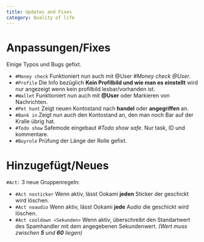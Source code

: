 ```yaml
---
title: Updates and Fixes
category: Quality of life
---
```


# Anpassungen/Fixes

Einige Typos und Bugs gefixt.

- `#Money check` Funktioniert nun auch mit @User *#Money check @User*.
- `#Profile` Die Info bezüglich **Kein Profilbild und wie man es einstellt** wird nur angezeigt wenn kein profilbild lesbar/vorhanden ist.
- `#Wallet` Funktioniert nun auch mit **@User** oder Markieren von Nachrichten.
- `#Pet hunt` Zeigt neuen Kontostand nach **handel** oder **angegriffen** an.
- `#Bank in` Zeigt nun auch den Kontostand an, den man noch Bar auf der Kralle übrig hat.
- `#Todo show` Safemode eingebaut *#Todo show safe*. Nur task, ID und kommentare.
- `#Buyrole` Prüfung der Länge der Rolle gefixt.

# Hinzugefügt/Neues

`#Act:` 3 neue Gruppenregeln:
- `#Act nosticker` Wenn aktiv, lässt Ookami **jeden** Sticker der geschickt wird löschen.
- `#Act noaudio` Wenn aktiv, lässt Ookami **jede** Audio die geschickt wird löschen.
- `#Act cooldown <Sekunden>` Wenn aktiv, überschreibt den Standartwert des Spamhandler mit dem angegebenen Sekundenwert. *(Wert muss zwischen **5** und **60** liegen)*
